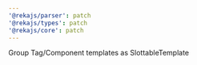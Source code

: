 ```yaml
---
'@rekajs/parser': patch
'@rekajs/types': patch
'@rekajs/core': patch
---
```


Group Tag/Component templates as SlottableTemplate
